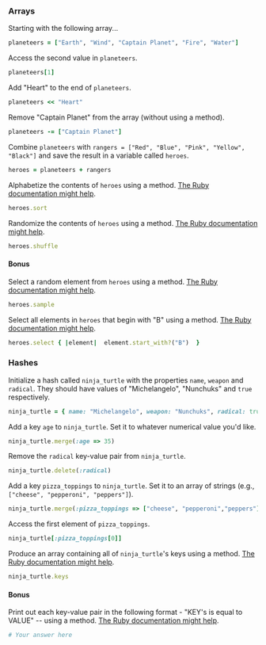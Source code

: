 ### Arrays

Starting with the following array...

```rb
planeteers = ["Earth", "Wind", "Captain Planet", "Fire", "Water"]
```

Access the second value in `planeteers`.

```rb
planeteers[1]
```

Add "Heart" to the end of `planeteers`.

```rb
planeteers << "Heart"
```

Remove "Captain Planet" from the array (without using a method).

```rb
planeteers -= ["Captain Planet"]
```

Combine `planeteers` with `rangers = ["Red", "Blue", "Pink", "Yellow", "Black"]` and save the result in a variable called `heroes`.

```rb
heroes = planeteers + rangers
```

Alphabetize the contents of `heroes` using a method. [The Ruby documentation might help](http://ruby-doc.org/core-2.2.0/Array.html).

```rb
heroes.sort
```

Randomize the contents of `heroes` using a method. [The Ruby documentation might help](http://ruby-doc.org/core-2.2.0/Array.html).

```rb
heroes.shuffle
```

#### Bonus

Select a random element from `heroes` using a method. [The Ruby documentation might help](http://ruby-doc.org/core-2.2.0/Array.html).

```rb
heroes.sample
```

Select all elements in `heroes` that begin with "B" using a method. [The Ruby documentation might help](http://ruby-doc.org/core-2.2.0/Array.html).

```rb
heroes.select { |element|  element.start_with?("B")  }
```

### Hashes

Initialize a hash called `ninja_turtle` with the properties `name`, `weapon` and `radical`. They should have values of "Michelangelo", "Nunchuks" and `true` respectively.

```rb
ninja_turtle = { name: "Michelangelo", weapon: "Nunchuks", radical: true }
```

Add a key `age` to `ninja_turtle`. Set it to whatever numerical value you'd like.

```rb
ninja_turtle.merge(:age => 35)
```

Remove the `radical` key-value pair from `ninja_turtle`.

```rb
ninja_turtle.delete(:radical)
```

Add a key `pizza_toppings` to `ninja_turtle`. Set it to an array of strings (e.g., `["cheese", "pepperoni", "peppers"]`).

```rb
ninja_turtle.merge(:pizza_toppings => ["cheese", "pepperoni","peppers"])
```

Access the first element of `pizza_toppings`.

```rb
ninja_turtle[:pizza_toppings[0]]
```

Produce an array containing all of `ninja_turtle`'s keys using a method. [The Ruby documentation might help](http://ruby-doc.org/core-1.9.3/Hash.html).

```rb
ninja_turtle.keys
```

#### Bonus

Print out each key-value pair in the following format - "KEY's is equal to VALUE" -- using a method. [The Ruby documentation might help](http://ruby-doc.org/core-1.9.3/Hash.html).

```rb
# Your answer here
```
